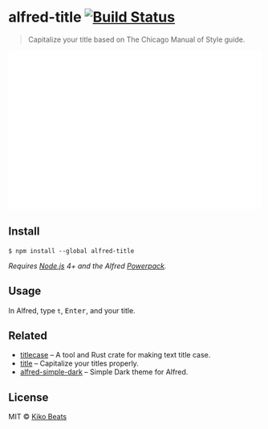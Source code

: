 # alfred-title [![Build Status](https://travis-ci.org/Kikobeats/alfred-title.svg?branch=master)](https://travis-ci.org/Kikobeats/alfred-title)

> Capitalize your title based on The Chicago Manual of Style guide.

![](demo.gif)

## Install

```
$ npm install --global alfred-title
```

*Requires [Node.js](https://nodejs.org) 4+ and the Alfred [Powerpack](https://www.alfredapp.com/powerpack/).*

## Usage

In Alfred, type `t`, <kbd>Enter</kbd>, and your title.

## Related

- [titlecase](https://github.com/wezm/titlecase) – A tool and Rust crate for making text title case.
- [title](https://github.com/zeit/title) – Capitalize your titles properly.
- [alfred-simple-dark](https://github.com/Kikobeats/alfred-simple-dark) – Simple Dark theme for Alfred.

## License

MIT © [Kiko Beats](https://github.com/Kikobeats/alfred-title)
